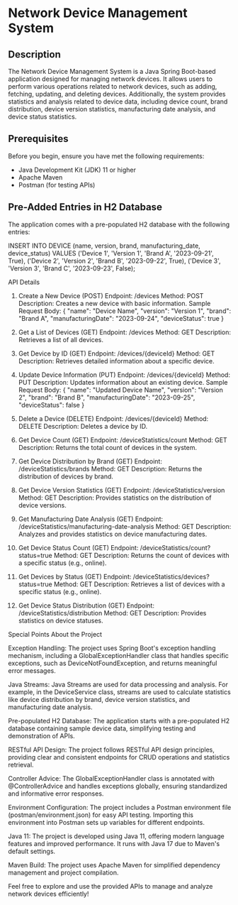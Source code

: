 # Network Device Management System

## Description

The Network Device Management System is a Java Spring Boot-based application designed for managing network devices. It allows users to perform various operations related to network devices, such as adding, fetching, updating, and deleting devices. Additionally, the system provides statistics and analysis related to device data, including device count, brand distribution, device version statistics, manufacturing date analysis, and device status statistics.

## Prerequisites

Before you begin, ensure you have met the following requirements:

- Java Development Kit (JDK) 11 or higher
- Apache Maven
- Postman (for testing APIs)

## Pre-Added Entries in H2 Database

The application comes with a pre-populated H2 database with the following entries:

INSERT INTO DEVICE (name, version, brand, manufacturing_date, device_status) VALUES
  ('Device 1', 'Version 1', 'Brand A', '2023-09-21', True),
  ('Device 2', 'Version 2', 'Brand B', '2023-09-22', True),
  ('Device 3', 'Version 3', 'Brand C', '2023-09-23', False);


API Details


1. Create a New Device (POST)
Endpoint: /devices
Method: POST
Description: Creates a new device with basic information.
Sample Request Body:
{
  "name": "Device Name",
  "version": "Version 1",
  "brand": "Brand A",
  "manufacturingDate": "2023-09-24",
  "deviceStatus": true
}

2. Get a List of Devices (GET)
Endpoint: /devices
Method: GET
Description: Retrieves a list of all devices.

3. Get Device by ID (GET)
Endpoint: /devices/{deviceId}
Method: GET
Description: Retrieves detailed information about a specific device.

4. Update Device Information (PUT)
Endpoint: /devices/{deviceId}
Method: PUT
Description: Updates information about an existing device.
Sample Request Body:
{
  "name": "Updated Device Name",
  "version": "Version 2",
  "brand": "Brand B",
  "manufacturingDate": "2023-09-25",
  "deviceStatus": false
}

5. Delete a Device (DELETE)
Endpoint: /devices/{deviceId}
Method: DELETE
Description: Deletes a device by ID.

6. Get Device Count (GET)
Endpoint: /deviceStatistics/count
Method: GET
Description: Returns the total count of devices in the system.

7. Get Device Distribution by Brand (GET)
Endpoint: /deviceStatistics/brands
Method: GET
Description: Returns the distribution of devices by brand.

8. Get Device Version Statistics (GET)
Endpoint: /deviceStatistics/version
Method: GET
Description: Provides statistics on the distribution of device versions.

9. Get Manufacturing Date Analysis (GET)
Endpoint: /deviceStatistics/manufacturing-date-analysis
Method: GET
Description: Analyzes and provides statistics on device manufacturing dates.

10. Get Device Status Count (GET)
Endpoint: /deviceStatistics/count?status=true
Method: GET
Description: Returns the count of devices with a specific status (e.g., online).

11. Get Devices by Status (GET)
Endpoint: /deviceStatistics/devices?status=true
Method: GET
Description: Retrieves a list of devices with a specific status (e.g., online).

12. Get Device Status Distribution (GET)
Endpoint: /deviceStatistics/distribution
Method: GET
Description: Provides statistics on device statuses.


Special Points About the Project

Exception Handling: The project uses Spring Boot's exception handling mechanism, including a GlobalExceptionHandler class that handles specific exceptions, such as DeviceNotFoundException, and returns meaningful error messages.

Java Streams: Java Streams are used for data processing and analysis. For example, in the DeviceService class, streams are used to calculate statistics like device distribution by brand, device version statistics, and manufacturing date analysis.

Pre-populated H2 Database: The application starts with a pre-populated H2 database containing sample device data, simplifying testing and demonstration of APIs.

RESTful API Design: The project follows RESTful API design principles, providing clear and consistent endpoints for CRUD operations and statistics retrieval.

Controller Advice: The GlobalExceptionHandler class is annotated with @ControllerAdvice and handles exceptions globally, ensuring standardized and informative error responses.

Environment Configuration: The project includes a Postman environment file (postman/environment.json) for easy API testing. Importing this environment into Postman sets up variables for different endpoints.

Java 11: The project is developed using Java 11, offering modern language features and improved performance. It runs with Java 17 due to Maven's default settings.

Maven Build: The project uses Apache Maven for simplified dependency management and project compilation.

Feel free to explore and use the provided APIs to manage and analyze network devices efficiently!

